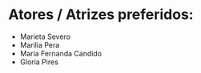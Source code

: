 # Atores / Atrizes preferidos:

* Marieta Severo
* Marilia Pera
* Maria Fernanda Candido
* Gloria Pires
